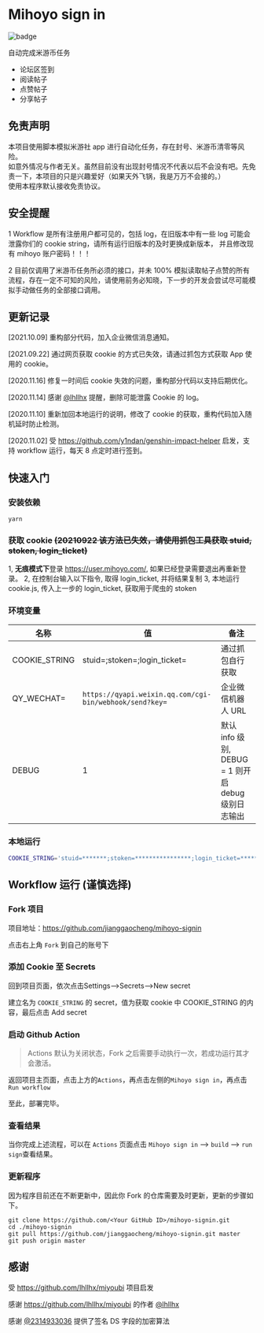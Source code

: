 # Mihoyo sign in

![badge](https://github.com/jianggaocheng/mihoyo-signin/workflows/Mihoyo%20SignIn/badge.svg)

自动完成米游币任务
- 论坛区签到
- 阅读帖子
- 点赞帖子
- 分享帖子

## 免责声明
本项目使用脚本模拟米游社 app 进行自动化任务，存在封号、米游币清零等风险。   
如意外情况与作者无关。虽然目前没有出现封号情况不代表以后不会没有吧。先免责一下，本项目的只是兴趣爱好（如果天外飞锅，我是万万不会接的。）   
使用本程序默认接收免责协议。   

## 安全提醒  
1 Workflow 是所有注册用户都可见的，包括 log，在旧版本中有一些 log 可能会泄露你们的 cookie string，请所有运行旧版本的及时更换成新版本，
并且修改现有 mihoyo 账户密码！！！

2 目前仅调用了米游币任务所必须的接口，并未 100% 模拟读取帖子点赞的所有流程，存在一定不可知的风险，请使用前务必知晓，下一步的开发会尝试尽可能模拟手动做任务的全部接口调用。

## 更新记录 
[2021.10.09] 重构部分代码，加入企业微信消息通知。

[2021.09.22] 通过网页获取 cookie 的方式已失效，请通过抓包方式获取 App 使用的 cookie。

[2020.11.16] 修复一时间后 cookie 失效的问题，重构部分代码以支持后期优化。

[2020.11.14] 感谢 [@lhllhx](https://github.com/lhllhx) 提醒，删除可能泄露 Cookie 的 log。

[2020.11.10] 重新加回本地运行的说明，修改了 cookie 的获取，重构代码加入随机延时防止检测。

[2020.11.02] 受 https://github.com/y1ndan/genshin-impact-helper 启发，支持 workflow 运行，每天 8 点定时进行签到。

## 快速入门

### 安装依赖
```
yarn
```

### 获取 cookie ~~(20210922 该方法已失效，请使用抓包工具获取 stuid, stoken, login_ticket)~~
1, **无痕模式下**登录 https://user.mihoyo.com/, 如果已经登录需要退出再重新登录。
2, 在控制台输入以下指令, 取得 login_ticket, 并将结果复制
3, 本地运行 cookie.js, 传入上一步的 login_ticket, 获取用于爬虫的 stoken

### 环境变量
名称 | 值 |  备注  
-|-|-
COOKIE_STRING | stuid=;stoken=;login_ticket= | 通过抓包自行获取 |
QY_WECHAT= | `https://qyapi.weixin.qq.com/cgi-bin/webhook/send?key=` | 企业微信机器人 URL |
DEBUG | 1 | 默认 info 级别, DEBUG = 1 则开启 debug 级别日志输出 |

### 本地运行
```bash
COOKIE_STRING='stuid=*******;stoken=****************;login_ticket=********************;' node dist/main.js
```

## Workflow 运行 (谨慎选择)
### Fork 项目  

项目地址：https://github.com/jianggaocheng/mihoyo-signin  

点击右上角 `Fork` 到自己的账号下

### 添加 Cookie 至 Secrets
回到项目页面，依次点击Settings-->Secrets-->New secret

建立名为 `COOKIE_STRING` 的 secret，值为获取 cookie 中 COOKIE_STRING 的内容，最后点击 Add secret

### 启动 Github Action

> Actions 默认为关闭状态，Fork 之后需要手动执行一次，若成功运行其才会激活。

返回项目主页面，点击上方的`Actions`，再点击左侧的`Mihoyo sign in`，再点击`Run workflow`

至此，部署完毕。

### 查看结果

当你完成上述流程，可以在 `Actions` 页面点击 `Mihoyo sign in` --> `build` --> `run sign`查看结果。

### 更新程序

因为程序目前还在不断更新中，因此你 Fork 的仓库需要及时更新，更新的步骤如下。

```
git clone https://github.com/<Your GitHub ID>/mihoyo-signin.git
cd ./mihoyo-signin
git pull https://github.com/jianggaocheng/mihoyo-signin.git master
git push origin master
```

## 感谢
受 https://github.com/lhllhx/miyoubi 项目启发  

感谢 https://github.com/lhllhx/miyoubi 的作者 [@lhllhx](https://github.com/lhllhx)  

感谢 [@2314933036](https://github.com/2314933036) 提供了签名 DS 字段的加密算法  
